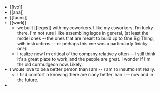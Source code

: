 - [[ivo]]
- [[ana]]
- [[fauno]]
- [[work]]
	- we built [[legos]] with my coworkers. I like my coworkers, I'm lucky there. I'm not sure I like assembling legos in general, (at least the model ones -- the ones that are meant to build up to One Big Thing, with instructions -- or perhaps this one was a particularly finicky one).
	- I realize now I'm critical of the company relatively often -- I still think it's a great place to work, and the people are great. I wonder if I'm the old curmudgeon now. Likely.
- I would love to be a better person than I am -- I am so insufficient really.
	- I find comfort in knowing there are many better than I -- now and in the future.
-